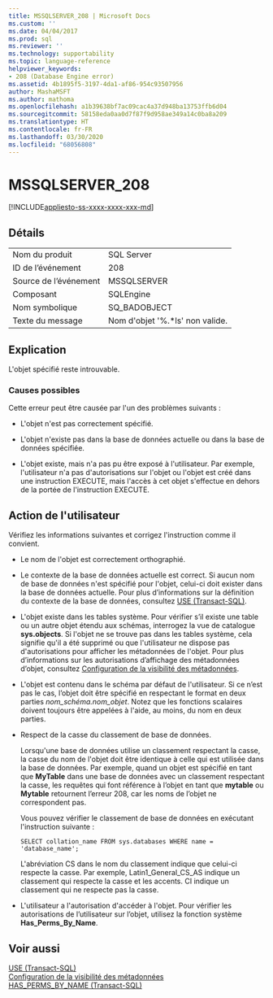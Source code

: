 ```yaml
---
title: MSSQLSERVER_208 | Microsoft Docs
ms.custom: ''
ms.date: 04/04/2017
ms.prod: sql
ms.reviewer: ''
ms.technology: supportability
ms.topic: language-reference
helpviewer_keywords:
- 208 (Database Engine error)
ms.assetid: 4b1895f5-3197-4da1-af86-954c93507956
author: MashaMSFT
ms.author: mathoma
ms.openlocfilehash: a1b39638bf7ac09cac4a37d948ba13753ffb6d04
ms.sourcegitcommit: 58158eda0aa0d7f87f9d958ae349a14c0ba8a209
ms.translationtype: HT
ms.contentlocale: fr-FR
ms.lasthandoff: 03/30/2020
ms.locfileid: "68056808"
---
```

# <a name="mssqlserver_208"></a>MSSQLSERVER_208
[!INCLUDE[appliesto-ss-xxxx-xxxx-xxx-md](../../includes/appliesto-ss-xxxx-xxxx-xxx-md.md)]
  
## <a name="details"></a>Détails  
  
|||  
|-|-|  
|Nom du produit|SQL Server|  
|ID de l’événement|208|  
|Source de l’événement|MSSQLSERVER|  
|Composant|SQLEngine|  
|Nom symbolique|SQ_BADOBJECT|  
|Texte du message|Nom d'objet '%.*ls' non valide.|  
  
## <a name="explanation"></a>Explication  
L'objet spécifié reste introuvable.  
  
### <a name="possible-causes"></a>Causes possibles  
Cette erreur peut être causée par l'un des problèmes suivants :  
  
-   L'objet n'est pas correctement spécifié.  
  
-   L'objet n'existe pas dans la base de données actuelle ou dans la base de données spécifiée.  
  
-   L'objet existe, mais n'a pas pu être exposé à l'utilisateur. Par exemple, l'utilisateur n'a pas d'autorisations sur l'objet ou l'objet est créé dans une instruction EXECUTE, mais l'accès à cet objet s'effectue en dehors de la portée de l'instruction EXECUTE.  
  
## <a name="user-action"></a>Action de l'utilisateur  
Vérifiez les informations suivantes et corrigez l'instruction comme il convient.  
  
-   Le nom de l'objet est correctement orthographié.  
  
-   Le contexte de la base de données actuelle est correct. Si aucun nom de base de données n'est spécifié pour l'objet, celui-ci doit exister dans la base de données actuelle. Pour plus d’informations sur la définition du contexte de la base de données, consultez [USE &#40;Transact-SQL&#41;](~/t-sql/language-elements/use-transact-sql.md).  
  
-   L'objet existe dans les tables système. Pour vérifier s’il existe une table ou un autre objet étendu aux schémas, interrogez la vue de catalogue **sys.objects**. Si l'objet ne se trouve pas dans les tables système, cela signifie qu'il a été supprimé ou que l'utilisateur ne dispose pas d'autorisations pour afficher les métadonnées de l'objet. Pour plus d’informations sur les autorisations d’affichage des métadonnées d’objet, consultez [Configuration de la visibilité des métadonnées](~/relational-databases/security/metadata-visibility-configuration.md).  
  
-   L'objet est contenu dans le schéma par défaut de l'utilisateur. Si ce n’est pas le cas, l’objet doit être spécifié en respectant le format en deux parties *nom_schéma.nom_objet*. Notez que les fonctions scalaires doivent toujours être appelées à l'aide, au moins, du nom en deux parties.  
  
-   Respect de la casse du classement de base de données.  
  
    Lorsqu'une base de données utilise un classement respectant la casse, la casse du nom de l'objet doit être identique à celle qui est utilisée dans la base de données. Par exemple, quand un objet est spécifié en tant que **MyTable** dans une base de données avec un classement respectant la casse, les requêtes qui font référence à l’objet en tant que **mytable** ou **Mytable** retournent l’erreur 208, car les noms de l’objet ne correspondent pas.  
  
    Vous pouvez vérifier le classement de base de données en exécutant l'instruction suivante :  
  
    ```  
    SELECT collation_name FROM sys.databases WHERE name = 'database_name';  
    ```  
  
    L'abréviation CS dans le nom du classement indique que celui-ci respecte la casse. Par exemple, Latin1_General_CS_AS indique un classement qui respecte la casse et les accents. CI indique un classement qui ne respecte pas la casse.  
  
-   L'utilisateur a l'autorisation d'accéder à l'objet. Pour vérifier les autorisations de l’utilisateur sur l’objet, utilisez la fonction système **Has_Perms_By_Name**.  
  
## <a name="see-also"></a>Voir aussi  
[USE &#40;Transact-SQL&#41;](~/t-sql/language-elements/use-transact-sql.md)  
[Configuration de la visibilité des métadonnées](~/relational-databases/security/metadata-visibility-configuration.md)  
[HAS_PERMS_BY_NAME &#40;Transact-SQL&#41;](~/t-sql/functions/has-perms-by-name-transact-sql.md)  
  
